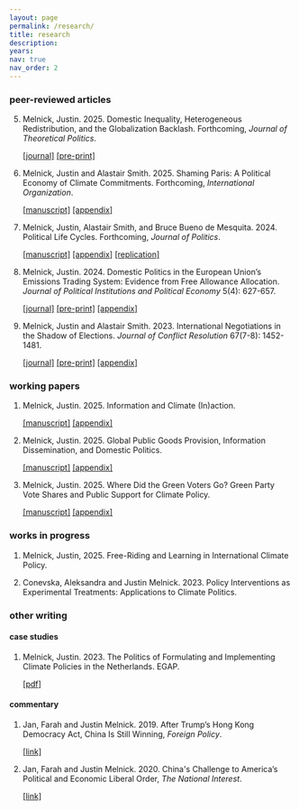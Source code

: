 ```yaml
---
layout: page
permalink: /research/
title: research
description:
years:
nav: true
nav_order: 2
---
```


<h3>peer-reviewed articles</h3>

5. Melnick, Justin. 2025. Domestic Inequality, Heterogeneous Redistribution, and the Globalization Backlash. Forthcoming, _Journal of Theoretical Politics_.

      [[journal]](https://doi.org/10.1177/09516298251333773)   [[pre-print]](https://justinmelnick.github.io/papers/exit/paper.pdf)

4. Melnick, Justin and Alastair Smith. 2025. Shaming Paris: A Political Economy of Climate Commitments. Forthcoming, _International Organization_.

      [[manuscript]](https://justinmelnick.github.io/papers/paris/paper.pdf)   [[appendix]](https://justinmelnick.github.io/papers/paris/appendix.pdf)

3. Melnick, Justin, Alastair Smith, and Bruce Bueno de Mesquita. 2024. Political Life Cycles. Forthcoming, _Journal of Politics_.

      [[manuscript]](https://justinmelnick.github.io/papers/plc/paper.pdf) [[appendix]](https://justinmelnick.github.io/papers/plc/appendix.pdf)  [[replication]](https://doi.org/10.7910/DVN/HVHKDQ)

2. Melnick, Justin. 2024. Domestic Politics in the European Union’s Emissions Trading
System: Evidence from Free Allowance Allocation. _Journal of Political Institutions and Political Economy_ 5(4): 627-657.

   [[journal]](http://dx.doi.org/10.1561/113.00000113)   [[pre-print]](https://justinmelnick.github.io/papers/ets/paper.pdf)  [[appendix]](https://justinmelnick.github.io/papers/ets/appendix.pdf)

1. Melnick, Justin and Alastair Smith. 2023. International Negotiations in the Shadow of Elections. _Journal of Conflict Resolution_ 67(7-8): 1452-1481.

   [[journal]](https://journals.sagepub.com/doi/abs/10.1177/00220027221139433)     [[pre-print]](https://justinmelnick.github.io/papers/nego/paper.pdf)     [[appendix]](https://justinmelnick.github.io/papers/nego/appendix.pdf)

<h3>working papers</h3>

1. Melnick, Justin. 2025. Information and Climate (In)action.

   [[manuscript]](https://justinmelnick.github.io/papers/inaction/paper.pdf)  [[appendix]](https://justinmelnick.github.io/papers/inaction/appendix.pdf)

2. Melnick, Justin. 2025. Global Public Goods Provision, Information Dissemination, and Domestic Politics.

   [[manuscript]](https://justinmelnick.github.io/papers/mechdesign/paper.pdf)   [[appendix]](https://justinmelnick.github.io/papers/mechdesign/appendix.pdf) 

3. Melnick, Justin. 2025. Where Did the Green Voters Go? Green Party Vote Shares and Public Support for Climate Policy. 

   [[manuscript]](https://justinmelnick.github.io/papers/greens/paper.pdf)   [[appendix]](https://justinmelnick.github.io/papers/greens/appendix.pdf) 

<h3>works in progress</h3>

1. Melnick, Justin, 2025. Free-Riding and Learning in International Climate Policy.

2. Conevska, Aleksandra and Justin Melnick. 2023. Policy Interventions as Experimental Treatments: Applications to Climate Politics. 

<!-- 4. Castillo-Quintana, Martin and Justin Melnick. 2023. A Theory of the Consequences of Private Military Companies.  -->

<h3>other writing</h3>

<h4>case studies</h4>

1. Melnick, Justin. 2023. The Politics of Formulating and Implementing Climate Policies in the Netherlands. EGAP.

    [[pdf]](https://justinmelnick.github.io/papers/ets/case.pdf)

<h4>commentary</h4>

1. Jan, Farah and Justin Melnick. 2019. After Trump’s Hong Kong Democracy Act, China Is Still Winning, _Foreign Policy_.

   [[link]](https://foreignpolicy.com/2019/12/02/trump-surprise-move-human-rights-hong-kong-protesters-democracy-act-upper-hand-china-trade-talks/)

2. Jan, Farah and Justin Melnick. 2020. China's Challenge to America’s Political and Economic Liberal Order, _The National Interest_.

   [[link]](https://nationalinterest.org/feature/chinas-challenge-america%E2%80%99s-political-and-economic-liberal-order-111361)
